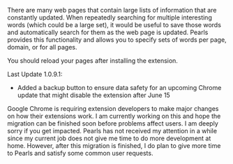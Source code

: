 There are many web pages that contain large lists of information that are constantly updated.
When repeatedly searching for multiple interesting words (which could be a large set), it would
be useful to save those words and automatically search for them as the web page is updated.
Pearls provides this functionality and allows you to specify sets of words per page, domain, or for all pages.

You should reload your pages after installing the extension.

Last Update 1.0.9.1:

- Added a backup button to ensure data safety for an upcoming Chrome update that might
  disable the extension after June 15

Google Chrome is requiring extension developers to make major changes on how their extensions work.
I am currently working on this and hope the migration can be finished soon before problems affect users.
I am deeply sorry if you get impacted. Pearls has not received my attention in a while since my current job does not give me time to do more development at home.
However, after this migration is finished, I do plan to give more time to Pearls and satisfy some common user requests.

